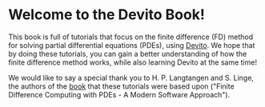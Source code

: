 Welcome to the Devito Book!
============================

This book is full of tutorials that focus on the finite difference (FD) method for solving partial differential equations (PDEs), using [Devito](https://github.com/devitocodes/devito). We hope that by doing these tutorials, you can gain a better understanding of how the finite difference method works, while also learning Devito at the same time!

We would like to say a special thank you to H. P. Langtangen and S. Linge, the authors of the [book](https://github.com/hplgit/fdm-book) that these tutorials were based upon ("Finite Difference Computing with PDEs - A Modern Software Approach").
